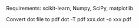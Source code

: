 Requirements:
    scikit-learn, Numpy, SciPy, matplotlib
    
    
Convert dot file to pdf
    dot -T pdf xxx.dot -o xxx.pdf